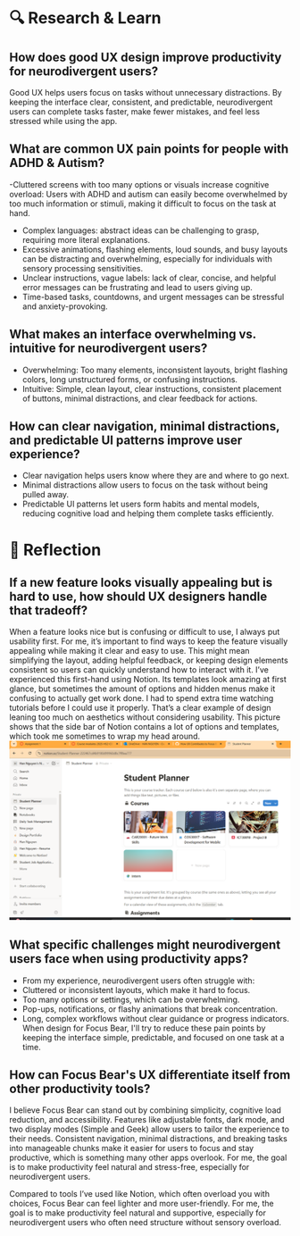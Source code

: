 # 🔍 Research & Learn
## How does good UX design improve productivity for neurodivergent users?
Good UX helps users focus on tasks without unnecessary distractions. By keeping the interface clear, consistent, and predictable, neurodivergent users can complete tasks faster, make fewer mistakes, and feel less stressed while using the app.
## What are common UX pain points for people with ADHD & Autism?
-Cluttered screens with too many options or visuals increase cognitive overload: Users with ADHD and autism can easily become overwhelmed by too much information or stimuli, making it difficult to focus on the task at hand. 
- Complex languages: abstract ideas can be challenging to grasp, requiring more literal explanations. 
- Excessive animations, flashing elements, loud sounds, and busy layouts can be distracting and overwhelming, especially for individuals with sensory processing sensitivities. 
- Unclear instructions, vague labels: lack of clear, concise, and helpful error messages can be frustrating and lead to users giving up. 
- Time-based tasks, countdowns, and urgent messages can be stressful and anxiety-provoking. 
## What makes an interface overwhelming vs. intuitive for neurodivergent users?
- Overwhelming: Too many elements, inconsistent layouts, bright flashing colors, long unstructured forms, or confusing instructions.
- Intuitive: Simple, clean layout, clear instructions, consistent placement of buttons, minimal distractions, and clear feedback for actions.
## How can clear navigation, minimal distractions, and predictable UI patterns improve user experience?
- Clear navigation helps users know where they are and where to go next.
- Minimal distractions allow users to focus on the task without being pulled away.
- Predictable UI patterns let users form habits and mental models, reducing cognitive load and helping them complete tasks efficiently.
# 📝 Reflection
## If a new feature looks visually appealing but is hard to use, how should UX designers handle that tradeoff?
When a feature looks nice but is confusing or difficult to use, I always put usability first. For me, it’s important to find ways to keep the feature visually appealing while making it clear and easy to use. This might mean simplifying the layout, adding helpful feedback, or keeping design elements consistent so users can quickly understand how to interact with it. 
I’ve experienced this first-hand using Notion. Its templates look amazing at first glance, but sometimes the amount of options and hidden menus make it confusing to actually get work done. I had to spend extra time watching tutorials before I could use it properly. That’s a clear example of design leaning too much on aesthetics without considering usability. This picture shows that the side bar of Notion contains a lot of options and templates, which took me sometimes to wrap my head around.
![alt text](image-2.png)
## What specific challenges might neurodivergent users face when using productivity apps?
- From my experience, neurodivergent users often struggle with:
- Cluttered or inconsistent layouts, which make it hard to focus.
- Too many options or settings, which can be overwhelming.
- Pop-ups, notifications, or flashy animations that break concentration.
- Long, complex workflows without clear guidance or progress indicators.
When design for Focus Bear, I'll try to reduce these pain points by keeping the interface simple, predictable, and focused on one task at a time.
## How can Focus Bear's UX differentiate itself from other productivity tools?
I believe Focus Bear can stand out by combining simplicity, cognitive load reduction, and accessibility. Features like adjustable fonts, dark mode, and two display modes (Simple and Geek) allow users to tailor the experience to their needs. Consistent navigation, minimal distractions, and breaking tasks into manageable chunks make it easier for users to focus and stay productive, which is something many other apps overlook. For me, the goal is to make productivity feel natural and stress-free, especially for neurodivergent users.

Compared to tools I’ve used like Notion, which often overload you with choices, Focus Bear can feel lighter and more user-friendly. For me, the goal is to make productivity feel natural and supportive, especially for neurodivergent users who often need structure without sensory overload.